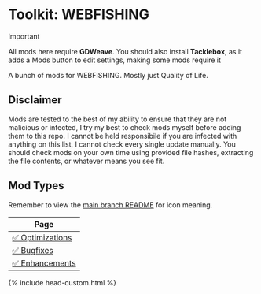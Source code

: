 # Toolkit: WEBFISHING
> [!IMPORTANT]  
> All mods here require **GDWeave**. You should also install **Tacklebox**, as it adds a Mods button to edit settings, making some mods require it

A bunch of mods for WEBFISHING. Mostly just Quality of Life.

## Disclaimer
Mods are tested to the best of my ability to ensure that they are not malicious or infected, I try my best to check mods myself before adding them to this repo. I cannot be held responsibile if you are infected with anything on this list, I cannot check every single update manually. You should check mods on your own time using provided file hashes, extracting the file contents, or whatever means you see fit.  

## Mod Types
<!-- NOTE yes this works. -->
Remember to view the [main branch README](../README.md) for icon meaning.

| Page |
| --- |
| [✅ Optimizations](mods/optimization.md) |
| [✅ Bugfixes](mods/fixes.md) | 
| [✅ Enhancements](mods/enhancements.md) | 


<!-- NOTE load jekyll theme -->
{% include head-custom.html %}